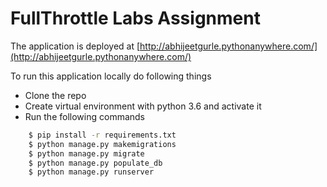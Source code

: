 # FullThrottle Labs Assignment

The application is deployed at [http://abhijeetgurle.pythonanywhere.com/](http://abhijeetgurle.pythonanywhere.com/)

To run this application locally do following things

- Clone the repo
- Create virtual environment with python 3.6 and activate it
- Run the following commands

```sh
    $ pip install -r requirements.txt
    $ python manage.py makemigrations
    $ python manage.py migrate
    $ python manage.py populate_db
    $ python manage.py runserver
```
